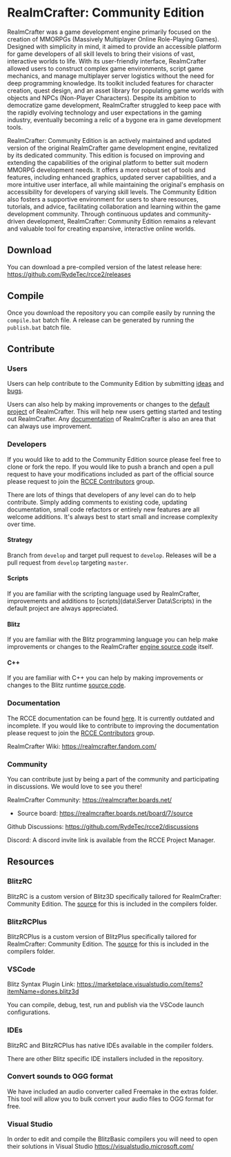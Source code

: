 # RealmCrafter: Community Edition

RealmCrafter was a game development engine primarily focused on the creation of MMORPGs (Massively Multiplayer Online Role-Playing Games). Designed with simplicity in mind, it aimed to provide an accessible platform for game developers of all skill levels to bring their visions of vast, interactive worlds to life. With its user-friendly interface, RealmCrafter allowed users to construct complex game environments, script game mechanics, and manage multiplayer server logistics without the need for deep programming knowledge. Its toolkit included features for character creation, quest design, and an asset library for populating game worlds with objects and NPCs (Non-Player Characters). Despite its ambition to democratize game development, RealmCrafter struggled to keep pace with the rapidly evolving technology and user expectations in the gaming industry, eventually becoming a relic of a bygone era in game development tools.

RealmCrafter: Community Edition is an actively maintained and updated version of the original RealmCrafter game development engine, revitalized by its dedicated community. This edition is focused on improving and extending the capabilities of the original platform to better suit modern MMORPG development needs. It offers a more robust set of tools and features, including enhanced graphics, updated server capabilities, and a more intuitive user interface, all while maintaining the original's emphasis on accessibility for developers of varying skill levels. The Community Edition also fosters a supportive environment for users to share resources, tutorials, and advice, facilitating collaboration and learning within the game development community. Through continuous updates and community-driven development, RealmCrafter: Community Edition remains a relevant and valuable tool for creating expansive, interactive online worlds.

## Download
You can download a pre-compiled version of the latest release here: https://github.com/RydeTec/rcce2/releases

## Compile
Once you download the repository you can compile easily by running the `compile.bat` batch file. A release can be generated by running the `publish.bat` batch file.

## Contribute

### Users

Users can help contribute to the Community Edition by submitting [ideas](https://github.com/RydeTec/rcce2/discussions/categories/ideas) 
and [bugs](https://github.com/RydeTec/rcce2/issues).

Users can also help by making improvements or changes to the [default project](data) of RealmCrafter. This will help new users getting started and testing out RealmCrafter. Any [documentation](docs) of RealmCrafter is also an area that can always use improvement.

### Developers

If you would like to add to the Community Edition source please feel free to clone or fork the repo. If you would like to push a branch and open a 
pull request to have your modifications included as part of the official source please request to join the [RCCE Contributors](https://github.com/orgs/RydeTec/teams/rcce-contributors) group.

There are lots of things that developers of any level can do to help contribute. Simply adding comments to existing code, updating documentation, small code refactors or entirely new features are all welcome additions. It's always best to start small and increase complexity over time.

#### Strategy

Branch from `develop` and target pull request to `develop`. Releases will be a pull request from `develop` targeting `master`.

#### Scripts

If you are familiar with the scripting language used by RealmCrafter, improvements and additions to [scripts](data\Server Data\Scripts) in the default project are always appreciated.

#### Blitz

If you are familiar with the Blitz programming language you can help make improvements or changes to the RealmCrafter [engine source code](src) itself.

#### C++

If you are familiar with C++ you can help by making improvements or changes to the Blitz runtime [source code](compiler\BlitzRC\src).

### Documentation

The RCCE documentation can be found [here](docs/index.md). It is currently outdated and incomplete. If you would like to contribute to improving the documentation please request to join the [RCCE Contributors](https://github.com/orgs/RydeTec/teams/rcce-contributors) group.

RealmCrafter Wiki: https://realmcrafter.fandom.com/

### Community

You can contribute just by being a part of the community and participating in discussions. We would love to see you there!

RealmCrafter Community: https://realmcrafter.boards.net/
- Source board: https://realmcrafter.boards.net/board/7/source

Github Discussions: https://github.com/RydeTec/rcce2/discussions

Discord: A discord invite link is available from the RCCE Project Manager.

## Resources

### BlitzRC
BlitzRC is a custom version of Blitz3D specifically tailored for RealmCrafter: Community Edition. The [source](compiler\BlitzRC\src) for this is included in the compilers folder.

### BlitzRCPlus
BlitzRCPlus is a custom version of BlitzPlus specifically tailored for RealmCrafter: Community Edition. The [source](compiler\BlitzPlus\src) for this is included in the compilers folder.

### VSCode
Blitz Syntax Plugin Link: https://marketplace.visualstudio.com/items?itemName=dones.blitz3d

You can compile, debug, test, run and publish via the VSCode launch configurations.

### IDEs
BlitzRC and BlitzRCPlus has native IDEs available in the compiler folders.

There are other Blitz specific IDE installers included in the repository.

### Convert sounds to OGG format
We have included an audio converter called Freemake in the extras folder. This tool will allow you to bulk convert your audio files to OGG format for free.

### Visual Studio
In order to edit and compile the BlitzBasic compilers you will need to open their solutions in Visual Studio https://visualstudio.microsoft.com/